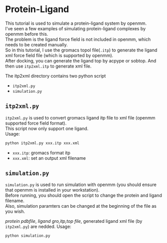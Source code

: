 # Protein-Ligand

This tutorial is used to simulate a protein-ligand system by openmm.  
I've seen a few examples of simulating protein-ligand complexes by openmm before this.  
The problem is the ligand force field is not included in openmm, which needs to be created manually.  
So in this tutorial, I use the gromacs topol file(`.itp`) to generate the ligand xml force field file (which is supported by openmm).    
After docking, you can generate the ligand top by acpype or sobtop. And then use `itp2xml.itp` to generate xml file.  

The itp2xml directory contains two python script  
- `itp2xml.py`
- `simulation.py`

## `itp2xml.py`
`itp2xml.py` is used to convert gromacs ligand itp file to xml file (openmm supported force field format).   
This script now only support one ligand.  
Usage:
```python
python itp2xml.py xxx.itp xxx.xml
```
- `xxx.itp`: gromacs format itp
- `xxx.xml`: set an output xml filename

## `simulation.py`
`simulation.py` is used to run simulation with openmm (you should ensure that openmm is installed in your workstation).   
Before running, you should open the script to change the protein and ligand filename.     
Also, simulation paramters can be changed at the beginning of the file as you wish.

*protein pdbfile*, *ligand gro,itp,top file*, generated ligand xml file (by `itp2xml.py`) are nedded. 
Usage:
```python
python simulation.py
```
